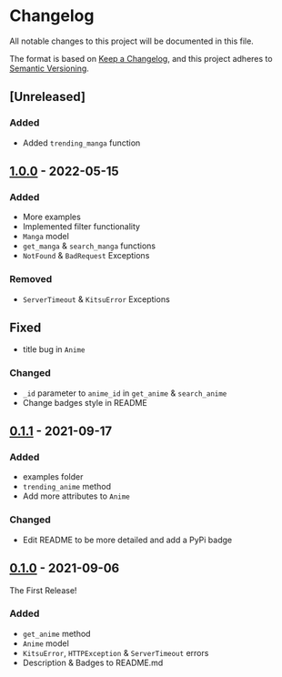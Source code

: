 # Changelog

All notable changes to this project will be documented in this file.

The format is based on [Keep a Changelog](https://keepachangelog.com/en/1.0.0/),
and this project adheres to [Semantic Versioning](https://semver.org/spec/v2.0.0.html).

## [Unreleased]
### Added
- Added `trending_manga` function

## [1.0.0] - 2022-05-15
### Added
- More examples
- Implemented filter functionality
- `Manga` model
- `get_manga` & `search_manga` functions
- `NotFound` & `BadRequest` Exceptions
### Removed
- `ServerTimeout` & `KitsuError` Exceptions
## Fixed
- title bug in `Anime`
### Changed
- `_id` parameter to `anime_id` in `get_anime` & `search_anime`
- Change badges style in README

## [0.1.1] - 2021-09-17
### Added
- examples folder
- `trending_anime` method
- Add more attributes to `Anime`
### Changed
- Edit README to be more detailed and add a PyPi badge

## [0.1.0] - 2021-09-06
The First Release!
### Added
- `get_anime` method
- `Anime` model
- `KitsuError`, `HTTPException` & `ServerTimeout` errors
- Description & Badges to README.md

[1.0.0]: https://github.com/MrArkon/kitsu.py/releases/tag/v1.0.0
[0.1.1]: https://github.com/MrArkon/kitsu.py/releases/tag/v0.1.1
[0.1.0]: https://github.com/MrArkon/kitsu.py/releases/tag/v0.1.0
